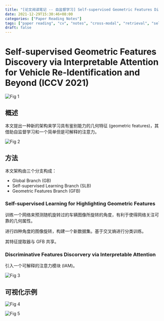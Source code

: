 ```yaml
---
title: "[论文阅读笔记 -- 自监督学习] Self-supervised Geometric Features Discovery (ICCV 2021)"
date: 2021-12-29T15:30:46+08:00
categories: ["Paper Reading Notes"]
tags: ["paper reading", "cv", "notes", "cross-modal", "retrieval", "self-supervised", "reid", "vehicle"]
draft: false
---
```


# Self-supervised Geometric Features Discovery via Interpretable Attention for Vehicle Re-Identification and Beyond (ICCV 2021)

![Fig 1](/images/2021/PRN150/1.png)

## 概述

本文提出一种新的架构来学习具有鉴别能力的几何特征 (geometric features)，其借助自监督学习和一个简单但是可解释的注意力。  

![Fig 2](/images/2021/PRN150/2.png)

## 方法

本文架构由三个分支构成：  
+ Global Branch (GB)
+ Self-supervised Learning Branch (SLB)
+ Geometric Features Branch (GFB)

### Self-supervised Learning for Highlighting Geometric Features

训练一个网络来预测随机旋转过的车辆图像所旋转的角度，有利于使得网络关注可靠的几何属性。  

进行四种角度的图像旋转，构建一个新数据集。基于交叉熵进行分类训练。  

其特征提取器与 GFB 共享。  

### Discriminative Features Discorvery via Interpretable Attention

引入一个可解释的注意力模块 (IAM)。  

![Fig 3](/images/2021/PRN150/3.png)

## 可视化示例

![Fig 4](/images/2021/PRN150/4.png)

![Fig 5](/images/2021/PRN150/5.png)
